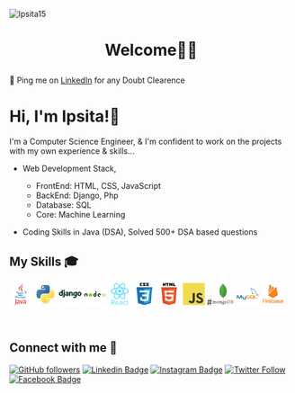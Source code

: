 </p><img src="https://komarev.com/ghpvc/?username=ipsita15&label=Profile%20Visiters&color=0e75b6&style=flat" alt="Ipsita15" />



# <p align="center"> Welcome🙏🏻 

📌 Ping me on [LinkedIn](https://www.linkedin.com/in/ipsita-das724/) for any Doubt Clearence

# Hi, I'm Ipsita!👋
I'm a Computer Science Engineer, & I'm confident to work on the projects with my own experience & skills...

- Web Development Stack,
    - FrontEnd: HTML, CSS, JavaScript
    - BackEnd: Django, Php
    - Database: SQL 
    - Core: Machine Learning

- Coding Skills in Java (DSA), Solved 500+ DSA based questions



## My Skills 🎓

<p align="left">
<img src="https://github.com/devicons/devicon/blob/master/icons/java/java-original-wordmark.svg" alt="Java" width="40" height="40"/>

<img src="https://github.com/devicons/devicon/blob/master/icons/python/python-original.svg" alt="python" width="40" height="40"/>

<img src="https://github.com/devicons/devicon/blob/master/icons/django/django-plain-wordmark.svg" alt="django" width="40" height="40"/> 

<img src="https://github.com/devicons/devicon/blob/master/icons/nodejs/nodejs-original-wordmark.svg" alt="nodejs" width="40" height="40"/> 
 
<img src="https://github.com/devicons/devicon/blob/master/icons/react/react-original-wordmark.svg" alt="react" width="40" height="40"/> 
 
<img src="https://github.com/devicons/devicon/blob/master/icons/css3/css3-original-wordmark.svg" alt="css3" width="40" height="40"/> 

<img src="https://github.com/devicons/devicon/blob/master/icons/html5/html5-original-wordmark.svg" alt="html5" width="40" height="40"/> 
<img src="https://github.com/devicons/devicon/blob/master/icons/javascript/javascript-original.svg" alt="javascript" width="40" height="40"/>  
#<img src="https://github.com/devicons/devicon/blob/master/icons/mongodb/mongodb-original-wordmark.svg" alt="mongodb" width="40" height="40"/>
<img src="https://github.com/devicons/devicon/blob/master/icons/mysql/mysql-original-wordmark.svg" alt="mysql" width="40" height="40"/> 
<img src="https://github.com/devicons/devicon/blob/master/icons/firebase/firebase-plain-wordmark.svg" alt="firebase" width="40" height="40"/> 

</p>

<br/>

## Connect with me 🤝
[![GitHub followers](https://img.shields.io/github/followers/Ipsita15?style=social)](https://www.github.com/Ipsita15) [![Linkedin Badge](https://img.shields.io/badge/ipsita-das724-blue?style=flat-square&logo=Linkedin&logoColor=white&link=https://www.linkedin.com/in/ipsita-das724/)](https://www.linkedin.com/in/ipsita-das724/) [![Instagram Badge](https://img.shields.io/badge/-_ipszz_-black?style=flat-square&logo=Instagram&logoColor=white&link=https://www.instagram.com/_ipszz_/)](https://www.instagram.com/_ipszz_/) [![Twitter Follow](https://img.shields.io/twitter/follow/heyipsita?style=social)](https://www.twitter.com/heyipsita) [![Facebook Badge](https://img.shields.io/badge/-ipsita.das.16100921-blue?style=flat-square&logo=Facebook&logoColor=white&link=https://www.facebook.com/ipsita.das.16100921)](https://www.facebook.com/ipsita.das.16100921)
